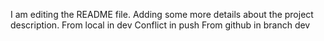 I am editing the README file. Adding some more details about the project description.
From local in dev
Conflict in push
From github in branch dev
